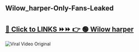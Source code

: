 
 ## Wilow_harper-Only-Fans-Leaked

# <h2><a href="https://clipsfans.com/Wilow_harper&ref=git">🔗 Click to LINKS ⏩⏩ 👉 🟢 Wilow harper </a></h2>

<a href="https://clipsfans.com/Wilow_harper&ref=git" rel="nofollow" data-target="animated-image.originalLink"><img src="https://i.ibb.co.com/xMMVF88/686577567.gif" alt="Viral Video Original" style="max-width: 100%; display: inline-block;" data-target="animated-image.originalImage"></a>
